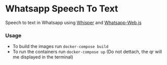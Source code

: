 # Whatsapp Speech To Text
Speech to text in Whatsapp using [Whisper](https://github.com/openai/whisper) and [Whatsapp-Web.js](https://github.com/pedroslopez/whatsapp-web.js)

### Usage
- To build the images run ```docker-compose build```
- To run the containers run ```docker-compose up``` (Do not dettach, the qr will me displayed in the terminal)
